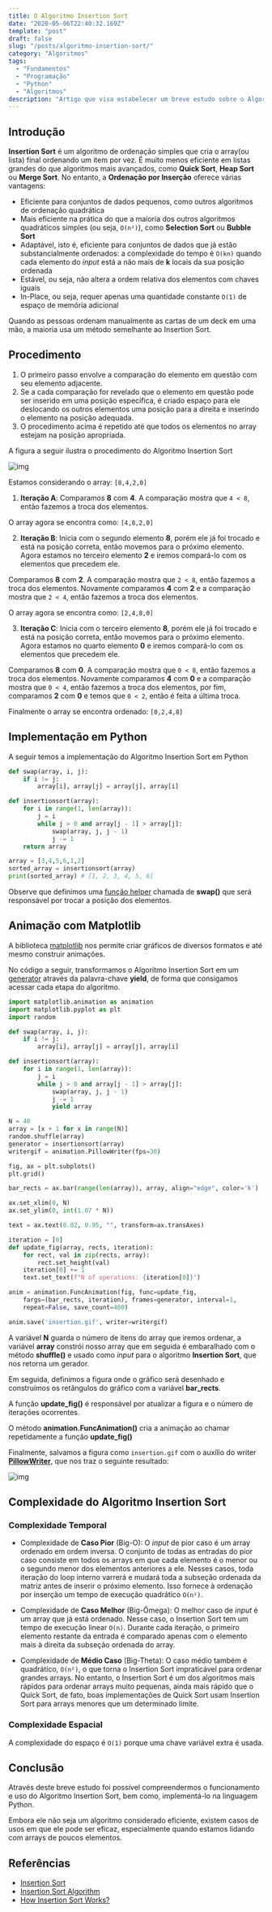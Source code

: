 ```yaml
---
title: O Algoritmo Insertion Sort
date: "2020-05-06T22:40:32.169Z"
template: "post"
draft: false
slug: "/posts/algoritmo-insertion-sort/"
category: "Algoritmos"
tags:
  - "Fundamentos"
  - "Programação"
  - "Python"
  - "Algoritmos"
description: "Artigo que visa estabelecer um breve estudo sobre o Algoritmo Insertion Sort"
---
```


## Introdução

**Insertion Sort** é um algoritmo de ordenação simples que cria o array(ou lista) final ordenando um item por vez. É muito menos eficiente em listas grandes do que algoritmos mais avançados, como **Quick Sort**, **Heap Sort** ou **Merge Sort**. No entanto, a **Ordenação por Inserção** oferece várias vantagens:

- Eficiente para conjuntos de dados pequenos, como outros algoritmos de ordenação quadrática
- Mais eficiente na prática do que a maioria dos outros algoritmos quadráticos simples (ou seja, `O(n²)`), como **Selection Sort** ou **Bubble Sort**
- Adaptável, isto é, eficiente para conjuntos de dados que já estão substancialmente ordenados: a complexidade do tempo é `O(kn)` quando cada elemento do *input* está a não mais de **k** locais da sua posição ordenada
- Estável, ou seja, não altera a ordem relativa dos elementos com chaves iguais
- In-Place, ou seja, requer apenas uma quantidade constante `O(1)` de espaço de memória adicional

Quando as pessoas ordenam manualmente as cartas de um deck em uma mão, a maioria usa um método semelhante ao Insertion Sort.

## Procedimento

1. O primeiro passo envolve a comparação do elemento em questão com seu elemento adjacente.
2. Se a cada comparação for revelado que o elemento em questão pode ser inserido em uma posição específica, é criado espaço para ele deslocando os outros elementos uma posição para a direita e inserindo o elemento na posição adequada.
3. O procedimento acima é repetido até que todos os elementos no array estejam na posição apropriada.

A figura a seguir ilustra o procedimento do Algoritmo Insertion Sort

![img](https://i.ibb.co/wSyVbYJ/Insertion-Sort.png)

Estamos considerando o array: `[8,4,2,0]`

1. **Iteração A**: Comparamos **8** com **4**. A comparação mostra que `4 < 8`, então fazemos a troca dos elementos.

O array agora se encontra como: `[4,8,2,0]`

2. **Iteração B**: Inicia com o segundo elemento **8**, porém ele já foi trocado e está na posição correta, então movemos para o próximo elemento. Agora estamos no terceiro elemento **2** e iremos compará-lo com os elementos que precedem ele. 

Comparamos **8** com **2**. A comparação mostra que `2 < 8`, então fazemos a troca dos elementos. Novamente comparamos **4** com **2** e a comparação mostra que `2 < 4`, então fazemos a troca dos elementos.

O array agora se encontra como: `[2,4,8,0]`

3. **Iteração C**: Inicia com o terceiro elemento **8**, porém ele já foi trocado e está na posição correta, então movemos para o próximo elemento. Agora estamos no quarto elemento **0** e iremos compará-lo com os elementos que precedem ele. 

Comparamos **8** com **0**. A comparação mostra que `0 < 8`, então fazemos a troca dos elementos. Novamente comparamos **4** com **0** e a comparação mostra que `0 < 4`, então fazemos a troca dos elementos, por fim, comparamos **2** com **0** e temos que `0 < 2`, então é feita a última troca.

Finalmente o array se encontra ordenado: `[0,2,4,8]`

## Implementação em Python

A seguir temos a implementação do Algoritmo Insertion Sort em Python

```python
def swap(array, i, j):
    if i != j:
        array[i], array[j] = array[j], array[i]

def insertionsort(array):
    for i in range(1, len(array)):
        j = i
        while j > 0 and array[j - 1] > array[j]:
            swap(array, j, j - 1)
            j -= 1
    return array

array = [3,4,5,6,1,2]
sorted_array = insertionsort(array)
print(sorted_array) # [1, 2, 3, 4, 5, 6]
```

Observe que definimos uma [função helper](https://web.cs.wpi.edu/~cs1101/a05/Docs/creating-helpers.html) chamada de **swap()** que será responsável por trocar a posição dos elementos.

## Animação com Matplotlib

A biblioteca [matplotlib](https://matplotlib.org/) nos permite criar gráficos de diversos formatos e até mesmo construir animações.

No código a seguir, transformamos o Algoritmo Insertion Sort em um [generator](https://www.programiz.com/python-programming/generator) através da palavra-chave **yield**, de forma que consigamos acessar cada etapa do algoritmo.

```python
import matplotlib.animation as animation
import matplotlib.pyplot as plt
import random

def swap(array, i, j):
    if i != j:
        array[i], array[j] = array[j], array[i]

def insertionsort(array):
    for i in range(1, len(array)):
        j = i
        while j > 0 and array[j - 1] > array[j]:
            swap(array, j, j - 1)
            j -= 1
            yield array

N = 40
array = [x + 1 for x in range(N)]
random.shuffle(array)
generator = insertionsort(array)
writergif = animation.PillowWriter(fps=30) 

fig, ax = plt.subplots()
plt.grid()

bar_rects = ax.bar(range(len(array)), array, align="edge", color='k')

ax.set_xlim(0, N)
ax.set_ylim(0, int(1.07 * N))

text = ax.text(0.02, 0.95, "", transform=ax.transAxes)

iteration = [0]
def update_fig(array, rects, iteration):
    for rect, val in zip(rects, array):
        rect.set_height(val)
    iteration[0] += 1
    text.set_text(f"N of operations: {iteration[0]}")

anim = animation.FuncAnimation(fig, func=update_fig,
    fargs=(bar_rects, iteration), frames=generator, interval=1,
    repeat=False, save_count=400)

anim.save('insertion.gif', writer=writergif)
```

A variável **N** guarda o número de itens do array que iremos ordenar, a variável **array** constrói nosso array que em seguida é embaralhado com o método **shuffle()** e usado como *input* para o algoritmo **Insertion Sort**, que nos retorna um gerador.

Em seguida, definimos a figura onde o gráfico será desenhado e construímos os retângulos do gráfico com a variável **bar_rects**.

A função **update_fig()** é responsável por atualizar a figura e o número de iterações ocorrentes.

O método **animation.FuncAnimation()** cria a animação ao chamar repetidamente a função **update_fig()**

Finalmente, salvamos a figura como `insertion.gif` com o auxílio do writer **[PillowWriter](https://matplotlib.org/3.1.0/api/_as_gen/matplotlib.animation.PillowWriter.html)**, que nos traz o seguinte resultado:

![img](https://i.ibb.co/Yb9Wfc6/animation.gif)

## Complexidade do Algoritmo Insertion Sort

### Complexidade Temporal

- Complexidade de **Caso Pior** (Big-O): O *input* de pior caso é um array ordenado em ordem inversa. O conjunto de todas as entradas do pior caso consiste em todos os arrays em que cada elemento é o menor ou o segundo menor dos elementos anteriores a ele. Nesses casos, toda iteração do loop interno varrerá e mudará toda a subseção ordenada da matriz antes de inserir o próximo elemento. Isso fornece à ordenação por inserção um tempo de execução quadrático `O(n²)`.

- Complexidade de **Caso Melhor** (Big-Ômega): O melhor caso de *input* é um array que já está ordenado. Nesse caso, o Insertion Sort tem um tempo de execução linear `O(n)`. Durante cada iteração, o primeiro elemento restante da entrada é comparado apenas com o elemento mais à direita da subseção ordenada do array.

- Complexidade de **Médio Caso** (Big-Theta): O caso médio também é quadrático, `O(n²)`, o que torna o Insertion Sort impraticável para ordenar grandes arrays. No entanto, o Insertion Sort é um dos algoritmos mais rápidos para ordenar arrays muito pequenas, ainda mais rápido que o Quick Sort, de fato, boas implementações de Quick Sort usam Insertion Sort para arrays menores que um determinado limite.

### Complexidade Espacial

A complexidade do espaço é `O(1)` porque uma chave variável extra é usada.

## Conclusão

Através deste breve estudo foi possível compreendermos o funcionamento e uso do Algoritmo Insertion Sort, bem como, implementá-lo na linguagem Python.

Embora ele não seja um algoritmo considerado eficiente, existem casos de usos em que ele pode ser eficaz, especialmente quando estamos lidando com arrays de poucos elementos.

## Referências

- [Insertion Sort](https://en.wikipedia.org/wiki/Insertion_sort)
- [Insertion Sort Algorithm](https://www.interviewbit.com/tutorial/insertion-sort-algorithm)
- [How Insertion Sort Works?](https://www.programiz.com/dsa/insertion-sort)